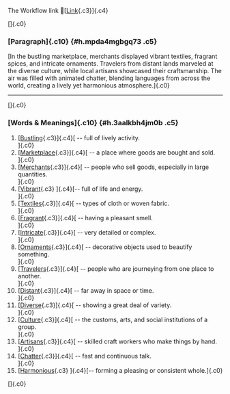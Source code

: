 The Workflow link
👏[[Link](https://www.google.com/url?q=http://www.google.com&sa=D&source=editors&ust=1757104680085231&usg=AOvVaw2dMpCAt2gApnrZ9lLap0aS){.c3}]{.c4}

[]{.c0}

### [Paragraph]{.c10} {#h.mpda4mgbgq73 .c5}

[In the bustling marketplace, merchants displayed vibrant textiles,
fragrant spices, and intricate ornaments. Travelers from distant lands
marveled at the diverse culture, while local artisans showcased their
craftsmanship. The air was filled with animated chatter, blending
languages from across the world, creating a lively yet harmonious
atmosphere.]{.c0}

------------------------------------------------------------------------

[]{.c0}

### [Words & Meanings]{.c10} {#h.3aalkbh4jm0b .c5}

1.  [[Bustling](https://www.google.com/url?q=http://www.google.com&sa=D&source=editors&ust=1757104680086455&usg=AOvVaw10kFNtI82DODccw8JIB989){.c3}]{.c4}[ --
    full of lively activity.\
    ]{.c0}
2.  [[Marketplace](https://www.google.com/url?q=http://www.google.com&sa=D&source=editors&ust=1757104680086680&usg=AOvVaw1Yu4FgnsUmgEM6SPA8ozmq){.c3}]{.c4}[ --
    a place where goods are bought and sold.\
    ]{.c0}
3.  [[Merchants](https://www.google.com/url?q=http://www.google.com&sa=D&source=editors&ust=1757104680087023&usg=AOvVaw1bBfXiNfaVxkjBij5Afptj){.c3}]{.c4}[ --
    people who sell goods, especially in large quantities.\
    ]{.c0}
4.  [[Vibrant](https://www.google.com/url?q=http://www.google.com&sa=D&source=editors&ust=1757104680087292&usg=AOvVaw2wR-q18XOAZY0OmiKL6dIi){.c3}
    ]{.c4}[-- full of life and energy.\
    ]{.c0}
5.  [[Textiles](https://www.google.com/url?q=http://www.google.com&sa=D&source=editors&ust=1757104680087493&usg=AOvVaw1vG2PjVAmZJgvZDV-ijh89){.c3}]{.c4}[ --
    types of cloth or woven fabric.\
    ]{.c0}
6.  [[Fragrant](https://www.google.com/url?q=http://www.google.com&sa=D&source=editors&ust=1757104680087692&usg=AOvVaw3kIPt3I5T-FA8PGXsqK-Nz){.c3}]{.c4}[ --
    having a pleasant smell.\
    ]{.c0}
7.  [[Intricate](https://www.google.com/url?q=http://www.google.com&sa=D&source=editors&ust=1757104680087903&usg=AOvVaw35WgI2i8IqKIrFNUeU_VJM){.c3}]{.c4}[ --
    very detailed or complex.\
    ]{.c0}
8.  [[Ornaments](https://www.google.com/url?q=http://www.google.com&sa=D&source=editors&ust=1757104680088097&usg=AOvVaw3JLV0oKNxA2P3CTsueJdny){.c3}]{.c4}[ --
    decorative objects used to beautify something.\
    ]{.c0}
9.  [[Travelers](https://www.google.com/url?q=http://www.google.com&sa=D&source=editors&ust=1757104680088305&usg=AOvVaw0CPJnaAxJS9Jd8HfBgWsb0){.c3}]{.c4}[ --
    people who are journeying from one place to another.\
    ]{.c0}
10. [[Distant](https://www.google.com/url?q=http://www.google.com&sa=D&source=editors&ust=1757104680088542&usg=AOvVaw0ERZxLdcgHoYFSjIhwDBC3){.c3}]{.c4}[ --
    far away in space or time.\
    ]{.c0}
11. [[Diverse](https://www.google.com/url?q=http://www.google.com&sa=D&source=editors&ust=1757104680088732&usg=AOvVaw3wH4ybBkWcnb1uSoNq5IC-){.c3}]{.c4}[ --
    showing a great deal of variety.\
    ]{.c0}
12. [[Culture](https://www.google.com/url?q=http://www.google.com&sa=D&source=editors&ust=1757104680088930&usg=AOvVaw2hlnf8ZUlSJdcnmvABTnyA){.c3}]{.c4}[ --
    the customs, arts, and social institutions of a group.\
    ]{.c0}
13. [[Artisans](https://www.google.com/url?q=http://www.google.com&sa=D&source=editors&ust=1757104680089174&usg=AOvVaw25h3XjS66Qos2ZPs-lmpSj){.c3}]{.c4}[ --
    skilled craft workers who make things by hand.\
    ]{.c0}
14. [[Chatter](https://www.google.com/url?q=http://www.google.com&sa=D&source=editors&ust=1757104680089387&usg=AOvVaw1sLuzBgkL-p2ZY0m4Rpj0n){.c3}]{.c4}[ --
    fast and continuous talk.\
    ]{.c0}
15. [[Harmonious](https://www.google.com/url?q=http://www.google.com&sa=D&source=editors&ust=1757104680089568&usg=AOvVaw34ak5guNo_jBsepGmaTTeF){.c3}
    ]{.c4}[-- forming a pleasing or consistent whole.]{.c0}

[]{.c0}
